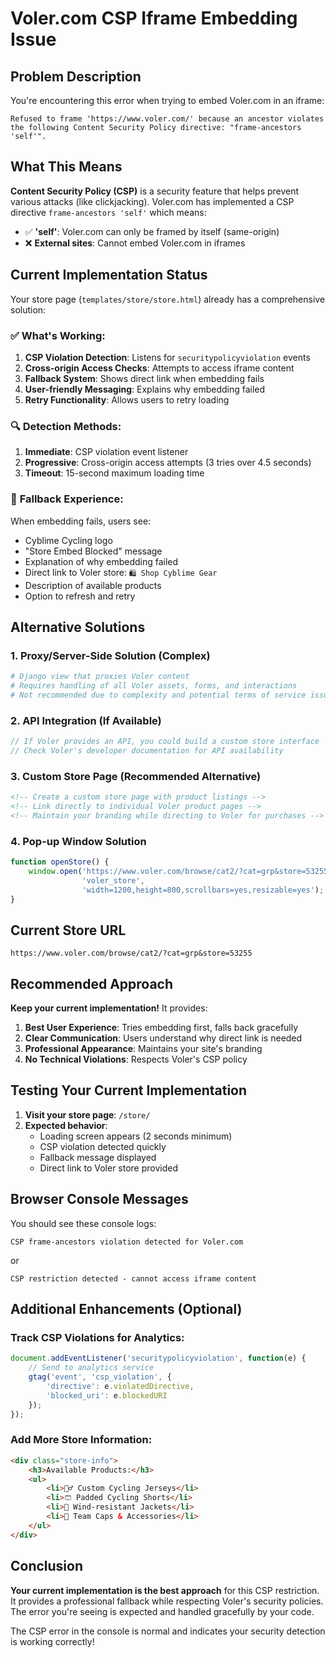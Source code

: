 # Voler.com CSP Iframe Embedding Issue

## Problem Description

You're encountering this error when trying to embed Voler.com in an iframe:

```
Refused to frame 'https://www.voler.com/' because an ancestor violates the following Content Security Policy directive: "frame-ancestors 'self'".
```

## What This Means

**Content Security Policy (CSP)** is a security feature that helps prevent various attacks (like clickjacking). Voler.com has implemented a CSP directive `frame-ancestors 'self'` which means:

- ✅ **'self'**: Voler.com can only be framed by itself (same-origin)
- ❌ **External sites**: Cannot embed Voler.com in iframes

## Current Implementation Status

Your store page (`templates/store/store.html`) already has a comprehensive solution:

### ✅ **What's Working:**

1. **CSP Violation Detection**: Listens for `securitypolicyviolation` events
2. **Cross-origin Access Checks**: Attempts to access iframe content
3. **Fallback System**: Shows direct link when embedding fails
4. **User-friendly Messaging**: Explains why embedding failed
5. **Retry Functionality**: Allows users to retry loading

### 🔍 **Detection Methods:**

1. **Immediate**: CSP violation event listener
2. **Progressive**: Cross-origin access attempts (3 tries over 4.5 seconds)
3. **Timeout**: 15-second maximum loading time

### 📱 **Fallback Experience:**

When embedding fails, users see:
- Cyblime Cycling logo
- "Store Embed Blocked" message
- Explanation of why embedding failed
- Direct link to Voler store: `🛍️ Shop Cyblime Gear`
- Description of available products
- Option to refresh and retry

## Alternative Solutions

### 1. **Proxy/Server-Side Solution** (Complex)
```python
# Django view that proxies Voler content
# Requires handling of all Voler assets, forms, and interactions
# Not recommended due to complexity and potential terms of service issues
```

### 2. **API Integration** (If Available)
```javascript
// If Voler provides an API, you could build a custom store interface
// Check Voler's developer documentation for API availability
```

### 3. **Custom Store Page** (Recommended Alternative)
```html
<!-- Create a custom store page with product listings -->
<!-- Link directly to individual Voler product pages -->
<!-- Maintain your branding while directing to Voler for purchases -->
```

### 4. **Pop-up Window Solution**
```javascript
function openStore() {
    window.open('https://www.voler.com/browse/cat2/?cat=grp&store=53255', 
                'voler_store', 
                'width=1200,height=800,scrollbars=yes,resizable=yes');
}
```

## Current Store URL
```
https://www.voler.com/browse/cat2/?cat=grp&store=53255
```

## Recommended Approach

**Keep your current implementation!** It provides:

1. **Best User Experience**: Tries embedding first, falls back gracefully
2. **Clear Communication**: Users understand why direct link is needed
3. **Professional Appearance**: Maintains your site's branding
4. **No Technical Violations**: Respects Voler's CSP policy

## Testing Your Current Implementation

1. **Visit your store page**: `/store/`
2. **Expected behavior**:
   - Loading screen appears (2 seconds minimum)
   - CSP violation detected quickly
   - Fallback message displayed
   - Direct link to Voler store provided

## Browser Console Messages

You should see these console logs:
```
CSP frame-ancestors violation detected for Voler.com
```
or
```
CSP restriction detected - cannot access iframe content
```

## Additional Enhancements (Optional)

### Track CSP Violations for Analytics:
```javascript
document.addEventListener('securitypolicyviolation', function(e) {
    // Send to analytics service
    gtag('event', 'csp_violation', {
        'directive': e.violatedDirective,
        'blocked_uri': e.blockedURI
    });
});
```

### Add More Store Information:
```html
<div class="store-info">
    <h3>Available Products:</h3>
    <ul>
        <li>🚴‍♂️ Custom Cycling Jerseys</li>
        <li>🩳 Padded Cycling Shorts</li>
        <li>🧥 Wind-resistant Jackets</li>
        <li>🧢 Team Caps & Accessories</li>
    </ul>
</div>
```

## Conclusion

**Your current implementation is the best approach** for this CSP restriction. It provides a professional fallback while respecting Voler's security policies. The error you're seeing is expected and handled gracefully by your code.

The CSP error in the console is normal and indicates your security detection is working correctly!